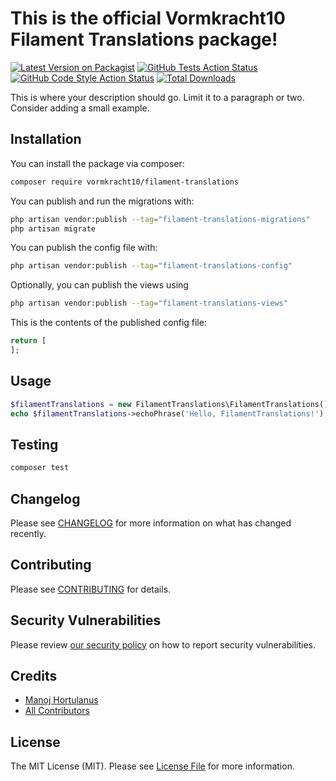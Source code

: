 # This is the official Vormkracht10 Filament Translations package!

[![Latest Version on Packagist](https://img.shields.io/packagist/v/vormkracht10/filament-translations.svg?style=flat-square)](https://packagist.org/packages/vormkracht10/filament-translations)
[![GitHub Tests Action Status](https://img.shields.io/github/actions/workflow/status/vormkracht10/filament-translations/run-tests.yml?branch=main&label=tests&style=flat-square)](https://github.com/vormkracht10/filament-translations/actions?query=workflow%3Arun-tests+branch%3Amain)
[![GitHub Code Style Action Status](https://img.shields.io/github/actions/workflow/status/vormkracht10/filament-translations/fix-php-code-styling.yml?branch=main&label=code%20style&style=flat-square)](https://github.com/vormkracht10/filament-translations/actions?query=workflow%3A"Fix+PHP+code+styling"+branch%3Amain)
[![Total Downloads](https://img.shields.io/packagist/dt/vormkracht10/filament-translations.svg?style=flat-square)](https://packagist.org/packages/vormkracht10/filament-translations)



This is where your description should go. Limit it to a paragraph or two. Consider adding a small example.

## Installation

You can install the package via composer:

```bash
composer require vormkracht10/filament-translations
```

You can publish and run the migrations with:

```bash
php artisan vendor:publish --tag="filament-translations-migrations"
php artisan migrate
```

You can publish the config file with:

```bash
php artisan vendor:publish --tag="filament-translations-config"
```

Optionally, you can publish the views using

```bash
php artisan vendor:publish --tag="filament-translations-views"
```

This is the contents of the published config file:

```php
return [
];
```

## Usage

```php
$filamentTranslations = new FilamentTranslations\FilamentTranslations();
echo $filamentTranslations->echoPhrase('Hello, FilamentTranslations!');
```

## Testing

```bash
composer test
```

## Changelog

Please see [CHANGELOG](CHANGELOG.md) for more information on what has changed recently.

## Contributing

Please see [CONTRIBUTING](.github/CONTRIBUTING.md) for details.

## Security Vulnerabilities

Please review [our security policy](../../security/policy) on how to report security vulnerabilities.

## Credits

- [Manoj Hortulanus](https://github.com/vormkracht10)
- [All Contributors](../../contributors)

## License

The MIT License (MIT). Please see [License File](LICENSE.md) for more information.
